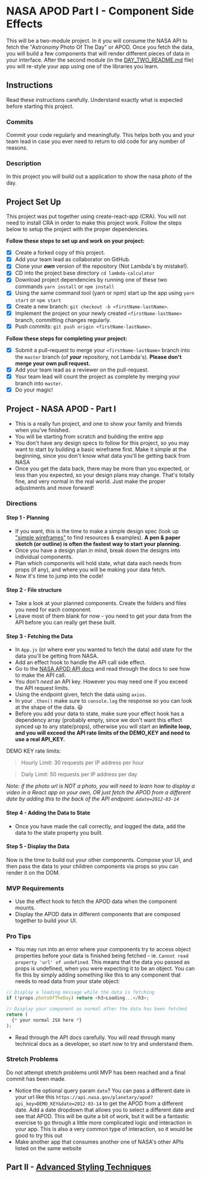 # NASA APOD Part I - Component Side Effects

This will be a two-module project. In it you will consume the NASA API to fetch the "Astronomy Photo Of The Day" or APOD. Once you fetch the data, you will build a few components that will render different pieces of data in your interface. After the second module (in the [DAY_TWO_README.md](DAY_TWO_README.md) file) you will re-style your app using one of the libraries you learn.

## Instructions

Read these instructions carefully. Understand exactly what is expected before starting this project.

### Commits

Commit your code regularly and meaningfully. This helps both you and your team lead in case you ever need to return to old code for any number of reasons.

### Description

In this project you will build out a application to show the nasa photo of the day.

## Project Set Up

This project was put together using create-react-app (CRA). You will not need to install CRA in order to make this project work. Follow the steps below to setup the project with the proper dependencies.

**Follow these steps to set up and work on your project:**

-   [x] Create a forked copy of this project.
-   [x] Add your team lead as collaborator on GitHub.
-   [x] Clone your ***own***   version of the repository (Not Lambda's by mistake!).
-   [x] CD into the project base directory `cd lambda-calculator`
-   [x] Download project dependencies by running one of these two commands `yarn install` or `npm install`
-   [x] Using the same command tool (yarn or npm) start up the app using `yarn start` or `npm start`
-   [x] Create a new branch: `git checkout -b <firstName-lastName>`.
-   [x] Implement the project on your newly created `<firstName-lastName>` branch, committing changes regularly.
-   [x] Push commits: `git push origin <firstName-lastName>`.

**Follow these steps for completing your project:**

-   [x] Submit a pull-request to merge your `<firstName-lastName>` branch into the `master` branch (of ***your***   repository, not Lambda's). **Please don't merge your own pull request.**
-   [x] Add your team lead as a reviewer on the pull-request.
-   [x] Your team lead will count the project as complete by merging your branch into `master`.
-   [x] Do your magic!

## Project - NASA APOD - Part I

-   This is a really fun project, and one to show your family and friends when you've finished.
-   You will be starting from scratch and building the entire app
-   You don't have any design specs to follow for this project, so you may want to start by building a basic wireframe first. Make it simple at the beginning, since you don't know what data you'll be getting back from NASA
-   Once you get the data back, there may be more than you expected, or less than you expected, so your design plans may change. That's totally fine, and very normal in the real world. Just make the proper adjustments and move forward!

### Directions

#### Step 1 - Planning

-   If you want, this is the time to make a simple design spec (look up ["simple wireframes"](https://www.google.com/search?q=simple+wireframes) to find resources & examples). **A pen & paper sketch (or outline) is often the fastest way to start your planning.**
-   Once you have a design plan in mind, break down the designs into individual components.
-   Plan which components will hold state, what data each needs from props (if any), and where you will be making your data fetch.
-   Now it's time to jump into the code!

#### Step 2 - File structure

-   Take a look at your planned components. Create the folders and files you need for each component.
-   Leave most of them blank for now - you need to get your data from the API before you can really get these built.

#### Step 3 - Fetching the Data

-   In `App.js` (or where ever you wanted to fetch the data) add state for the data you'll be getting from NASA.
-   Add an effect hook to handle the API call side effect.
-   Go to the [NASA APOD API docs](https://api.nasa.gov/#apod) and read through the docs to see how to make the API call.
-   You don't _need_ an API key. However you may need one if you exceed the API request limits.
-   Using the endpoint given, fetch the data using `axios`.
-   In your `.then()` make sure to `console.log` the response so you can look at the shape of the data. 😃
-   Before you add your data to state, make sure your effect hook has a dependency array (probably empty, since we don't want this effect synced up to any state/props), otherwise you will start an **infinite loop, and you will exceed the API rate limits of the DEMO_KEY and need to use a real API_KEY.**

DEMO KEY rate limits:

> Hourly Limit: 30 requests per IP address per hour

> Daily Limit: 50 requests per IP address per day

_Note: if the photo url is NOT a photo, you will need to learn how to display a video in a React app on your own, OR just fetch the APOD from a different date by adding this to the back of the API endpoint: `&date=2012-03-14`_

#### Step 4 - Adding the Data to State

-   Once you have made the call correctly, and logged the data, add the data to the state property you built.

#### Step 5 - Display the Data

Now is the time to build out your other components. Compose your UI, and then pass the data to your children components via props so you can render it on the DOM.

### MVP Requirements

-   Use the effect hook to fetch the APOD data when the component mounts.
-   Display the APOD data in different components that are composed together to build your UI.

### Pro Tips

-   You may run into an error where your components try to access object properties before your data is finished being fetched - ie. `Cannot read property 'url' of undefined`. This means that the data you passed as props is undefined, when you were expecting it to be an object. You can fix this by simply adding something like this to any component that needs to read data from your state object:

```js
// Display a loading message while the data is fetching
if (!props.photoOfTheDay) return <h3>Loading...</h3>;

// Display your component as normal after the data has been fetched
return (
  {* your normal JSX here *}
);
```

-   Read through the API docs carefully. You will read through many technical docs as a developer, so start now to try and understand them.

### Stretch Problems

Do not attempt stretch problems until MVP has been reached and a final commit has been made.

-   Notice the optional query param `date`? You can pass a different date in your url like this `https://api.nasa.gov/planetary/apod?api_key=DEMO_KEY&date=2012-03-14` to get the APOD from a different date. Add a date dropdown that allows you to select a different date and see that APOD. This will be quite a bit of work, but it will be a fantastic exercise to go through a little more complicated logic and interaction in your app. This is also a very common type of interaction, so it would be good to try this out
-   Make another app that consumes another one of NASA's other APIs listed on the same website

## Part II - [Advanced Styling Techniques](DAY_TWO_README.md)
